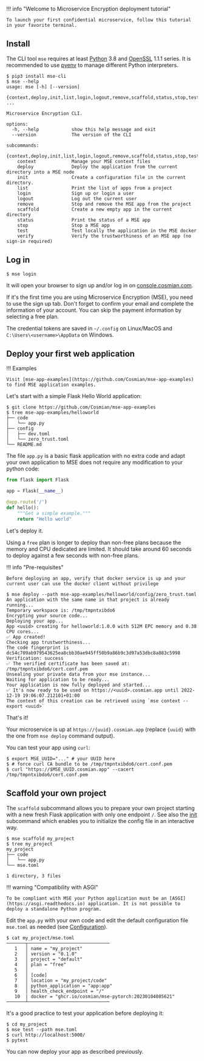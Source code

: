 
!!! info "Welcome to Microservice Encryption deployment tutorial"

    To launch your first confidential microservice, follow this tutorial in your favorite terminal.

## Install

The CLI tool `mse` requires at least [Python](https://www.python.org/downloads/) 3.8 and [OpenSSL](https://www.openssl.org/source/) 1.1.1 series.
It is recommended to use [pyenv](https://github.com/pyenv/pyenv) to manage different Python interpreters.

```{.console}
$ pip3 install mse-cli
$ mse --help     
usage: mse [-h] [--version]
               {context,deploy,init,list,login,logout,remove,scaffold,status,stop,test,verify} ...

Microservice Encryption CLI.

options:
  -h, --help            show this help message and exit
  --version             The version of the CLI

subcommands:
  {context,deploy,init,list,login,logout,remove,scaffold,status,stop,test,verify}
    context             Manage your MSE context files
    deploy              Deploy the application from the current directory into a MSE node
    init                Create a configuration file in the current directory.
    list                Print the list of apps from a project
    login               Sign up or login a user
    logout              Log out the current user
    remove              Stop and remove the MSE app from the project
    scaffold            Create a new empty app in the current directory
    status              Print the status of a MSE app
    stop                Stop a MSE app
    test                Test locally the application in the MSE docker
    verify              Verify the trustworthiness of an MSE app (no sign-in required)
```

## Log in

```{.console}
$ mse login
```

It will open your browser to sign up and/or log in on [console.cosmian.com](https://console.cosmian.com).

If it's the first time you are using Microservice Encryption (MSE), you need to use the sign up tab.
Don't forget to confirm your email and complete the information of your account.
You can skip the payment information by selecting a free plan.

The credential tokens are saved in `~/.config` on Linux/MacOS and `C:\Users\<username>\AppData` on Windows.

## Deploy your first web application

!!! Examples

    Visit [mse-app-examples](https://github.com/Cosmian/mse-app-examples) to find MSE application examples.


Let's start with a simple Flask Hello World application:

```{.console}
$ git clone https://github.com/Cosmian/mse-app-examples
$ tree mse-app-examples/helloworld
├── code
│   └── app.py
├── config
│   ├── dev.toml
│   └── zero_trust.toml
└── README.md
```

The file `app.py` is a basic flask application with no extra code and adapt your own application to MSE does not require any modification to your python code:

```python
from flask import Flask

app = Flask(__name__)

@app.route('/')
def hello():
    """Get a simple example."""
    return "Hello world"
```

Let's deploy it. 

Using a `free` plan is longer to deploy than non-free plans because the memory and CPU dedicated are limited.
It should take around 60 seconds to deploy against a few seconds with non-free plans.


!!! info "Pre-requisites"

    Before deploying an app, verify that docker service is up and your current user can use the docker client without privilege


```{.console}
$ mse deploy --path mse-app-examples/helloworld/config/zero_trust.toml
An application with the same name in that project is already running...
Temporary workspace is: /tmp/tmpntxibdo6
Encrypting your source code...
Deploying your app...
App <uuid> creating for helloworld:1.0.0 with 512M EPC memory and 0.38 CPU cores...
✅ App created! 
Checking app trustworthiness...
The code fingerprint is dc54c709ab979543625ea8cbb30ae945ff50b9a86b9c3d97a53dbc8a883c5998
Verification: success
✅ The verified certificate has been saved at: /tmp/tmpntxibdo6/cert.conf.pem
Unsealing your private data from your mse instance...
Waiting for application to be ready...
Your application is now fully deployed and started...
✅ It's now ready to be used on https://<uuid>.cosmian.app until 2022-12-19 19:06:07.212101+01:00
The context of this creation can be retrieved using `mse context --export <uuid>`
```

That's it!

Your microservice is up at `https://{uuid}.cosmian.app` (replace `{uuid}` with the one from `mse deploy` command output).

You can test your app using `curl`:

```{.console}
$ export MSE_UUID="..." # your UUID here
$ # force curl CA bundle to be /tmp/tmpntxibdo6/cert.conf.pem
$ curl "https://$MSE_UUID.cosmian.app" --cacert /tmp/tmpntxibdo6/cert.conf.pem
```

## Scaffold your own project

The `scaffold` subcommand allows you to prepare your own project starting with a new fresh Flask application with only one endpoint `/`. See also the [init](subcommand/init.md) subcommand which enables you to initialize  the config file in an interactive way. 

```{.console}
$ mse scaffold my_project
$ tree my_project            
my_project
├── code
│   └── app.py
└── mse.toml

1 directory, 3 files
```

!!! warning "Compatibility with ASGI"


    To be compliant with MSE your Python application must be an [ASGI](https://asgi.readthedocs.io) application. It is not possible to deploy a standalone Python program. 


Edit the `app.py` with your own code and edit the default configuration file `mse.toml` as needed (see [Configuration](configuration.md)).

```{.bash}
$ cat my_project/mse.toml 
───────┬──────────────────────────────
   1   │ name = "my_project"
   2   │ version = "0.1.0"
   3   │ project = "default"
   4   │ plan = "free"
   5   │ 
   6   │ [code]
   7   │ location = "my_project/code"
   8   │ python_application = "app:app"
   9   │ health_check_endpoint = "/"
   10  | docker = "ghcr.io/cosmian/mse-pytorch:20230104085621"
───────┴──────────────────────────────
```

It's a good practice to test your application before deploying it:

```{.console}
$ cd my_project
$ mse test --path mse.toml
$ curl http://localhost:5000/
$ pytest
```

You can now deploy your app as described previously.